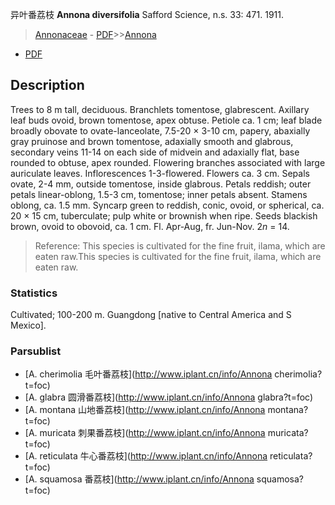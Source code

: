 异叶番荔枝 **Annona diversifolia** Safford Science, n.s. 33: 471. 1911.

> [Annonaceae](http://www.iplant.cn/info/Annonaceae?t=foc) - [PDF](http://www.iplant.cn/foc/pdf/Annonaceae.pdf)>>[Annona](http://www.iplant.cn/info/Annona?t=foc)
 - [PDF](http://www.iplant.cn/foc/pdf/Annona.pdf)

## Description

Trees to 8 m tall, deciduous. Branchlets tomentose, glabrescent. Axillary leaf buds ovoid, brown tomentose, apex obtuse. Petiole ca. 1 cm; leaf blade broadly obovate to ovate-lanceolate, 7.5-20 × 3-10 cm, papery, abaxially gray pruinose and brown tomentose, adaxially smooth and glabrous, secondary veins 11-14 on each side of midvein and adaxially flat, base rounded to obtuse, apex rounded. Flowering branches associated with large auriculate leaves. Inflorescences 1-3-flowered. Flowers ca. 3 cm. Sepals ovate, 2-4 mm, outside tomentose, inside glabrous. Petals reddish; outer petals linear-oblong, 1.5-3 cm, tomentose; inner petals absent. Stamens oblong, ca. 1.5 mm. Syncarp green to reddish, conic, ovoid, or spherical, ca. 20 × 15 cm, tuberculate; pulp white or brownish when ripe. Seeds blackish brown, ovoid to obovoid, ca. 1 cm. Fl. Apr-Aug, fr. Jun-Nov. 2*n* = 14.


> Reference: 
> This species is cultivated for the fine fruit, ilama, which are eaten raw.This species is cultivated for the fine fruit, ilama, which are eaten raw.

### Statistics
Cultivated; 100-200 m. Guangdong [native to Central America and S Mexico].



### Parsublist

* [A.  cherimolia  毛叶番荔枝](http://www.iplant.cn/info/Annona cherimolia?t=foc)
* [A.  glabra  圆滑番荔枝](http://www.iplant.cn/info/Annona glabra?t=foc)
* [A.  montana  山地番荔枝](http://www.iplant.cn/info/Annona montana?t=foc)
* [A.  muricata  刺果番荔枝](http://www.iplant.cn/info/Annona muricata?t=foc)
* [A.  reticulata  牛心番荔枝](http://www.iplant.cn/info/Annona reticulata?t=foc)
* [A.  squamosa  番荔枝](http://www.iplant.cn/info/Annona squamosa?t=foc)
